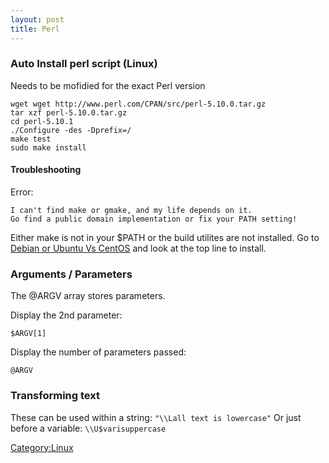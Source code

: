 ```yaml
---
layout: post 
title: Perl
---
```


### Auto Install perl script (Linux)

Needs to be mofidied for the exact Perl version

    wget wget http://www.perl.com/CPAN/src/perl-5.10.0.tar.gz
    tar xzf perl-5.10.0.tar.gz
    cd perl-5.10.1
    ./Configure -des -Dprefix=/
    make test
    sudo make install

#### Troubleshooting

Error:

    I can't find make or gmake, and my life depends on it.
    Go find a public domain implementation or fix your PATH setting!

Either make is not in your \$PATH or the build utilites are not
installed. Go to [Debian or Ubuntu Vs
CentOS](Debian_or_Ubuntu_Vs_CentOS "wikilink") and look at the top line
to install.

### Arguments / Parameters

The \@ARGV array stores parameters.

Display the 2nd parameter:

    $ARGV[1]

Display the number of parameters passed:

    @ARGV

### Transforming text

These can be used within a string: `"\\Lall text is lowercase"` Or just
before a variable: `\\U$varisuppercase`

[Category:Linux](Category:Linux "wikilink")
